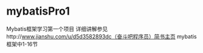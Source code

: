 # mybatisPro1
Mybatis框架学习第一个项目
详细讲解参见http://www.jianshu.com/u/d5d3582893dc（奋斗吧程序员）简书主页
mybatis框架中1-16节

